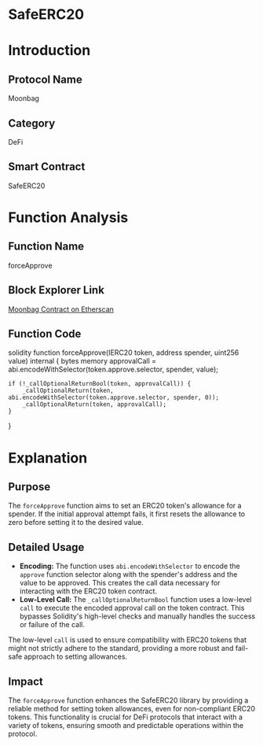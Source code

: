 # SafeERC20

# Introduction

## Protocol Name
Moonbag

## Category
DeFi

## Smart Contract
SafeERC20

# Function Analysis

## Function Name
forceApprove

## Block Explorer Link
[Moonbag Contract on Etherscan](https://etherscan.io/address/0xa7F4195F10F1a62B102bD683eAB131d657A6c6e4#code)

## Function Code
solidity
function forceApprove(IERC20 token, address spender, uint256 value) internal {
    bytes memory approvalCall = abi.encodeWithSelector(token.approve.selector, spender, value);

    if (!_callOptionalReturnBool(token, approvalCall)) {
        _callOptionalReturn(token, abi.encodeWithSelector(token.approve.selector, spender, 0));
        _callOptionalReturn(token, approvalCall);
    }
}
# Explanation

## Purpose
The `forceApprove` function aims to set an ERC20 token's allowance for a spender. If the initial approval attempt fails, it first resets the allowance to zero before setting it to the desired value.

## Detailed Usage
- **Encoding:** The function uses `abi.encodeWithSelector` to encode the `approve` function selector along with the spender's address and the value to be approved. This creates the call data necessary for interacting with the ERC20 token contract.
- **Low-Level Call:** The `_callOptionalReturnBool` function uses a low-level `call` to execute the encoded approval call on the token contract. This bypasses Solidity's high-level checks and manually handles the success or failure of the call.

The low-level `call` is used to ensure compatibility with ERC20 tokens that might not strictly adhere to the standard, providing a more robust and fail-safe approach to setting allowances.

## Impact
The `forceApprove` function enhances the SafeERC20 library by providing a reliable method for setting token allowances, even for non-compliant ERC20 tokens. This functionality is crucial for DeFi protocols that interact with a variety of tokens, ensuring smooth and predictable operations within the protocol.
```
